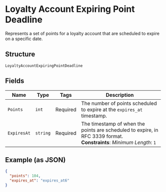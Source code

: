 
# Loyalty Account Expiring Point Deadline

Represents a set of points for a loyalty account that are scheduled to expire on a specific date.

## Structure

`LoyaltyAccountExpiringPointDeadline`

## Fields

| Name | Type | Tags | Description |
|  --- | --- | --- | --- |
| `Points` | `int` | Required | The number of points scheduled to expire at the `expires_at` timestamp. |
| `ExpiresAt` | `string` | Required | The timestamp of when the points are scheduled to expire, in RFC 3339 format.<br>**Constraints**: *Minimum Length*: `1` |

## Example (as JSON)

```json
{
  "points": 104,
  "expires_at": "expires_at6"
}
```

